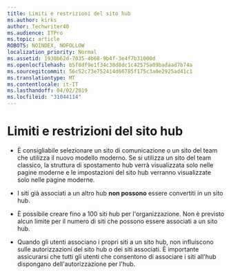 ```yaml
---
title: Limiti e restrizioni del sito hub
ms.author: kirks
author: Techwriter40
ms.audience: ITPro
ms.topic: article
ROBOTS: NOINDEX, NOFOLLOW
localization_priority: Normal
ms.assetid: 1930b62d-7035-4b68-9b4f-3e4f7b31000d
ms.openlocfilehash: b5f8df9e1f34c38d8dc1c42575a09badaad7b74a
ms.sourcegitcommit: 56c52c73e752414d66785f175c3a0e2925ad41c1
ms.translationtype: MT
ms.contentlocale: it-IT
ms.lasthandoff: 04/02/2019
ms.locfileid: "31044114"
---
```

# <a name="hub-site-limits-and-restrictions"></a>Limiti e restrizioni del sito hub


- È consigliabile selezionare un sito di comunicazione o un sito del team che utilizza il nuovo modello moderno. Se si utilizza un sito del team classico, la struttura di spostamento hub verrà visualizzata solo nelle pagine moderne e le impostazioni del sito hub verranno visualizzate solo nelle pagine moderne.


- I siti già associati a un altro hub **non possono** essere convertiti in un sito hub.


- È possibile creare fino a 100 siti hub per l'organizzazione. Non è previsto alcun limite per il numero di siti che possono essere associati a un sito hub.


- Quando gli utenti associano i propri siti a un sito hub, non influiscono sulle autorizzazioni del sito hub o dei siti associati. È importante assicurarsi che tutti gli utenti che consentono di associare i siti all'hub dispongano dell'autorizzazione per l'hub.

